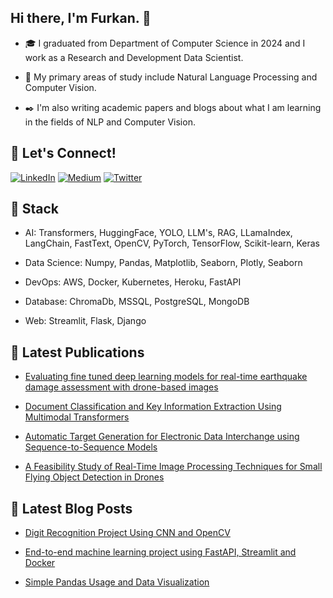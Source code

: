 ## Hi there, I'm Furkan. 👋

- :mortar_board: I graduated from Department of Computer Science in 2024 and I work as a Research and Development Data Scientist.

- :seedling: My primary areas of study include Natural Language Processing and Computer Vision.

- :black_nib: I'm also writing academic papers and blogs about what I am learning in the fields of NLP and Computer Vision.

## 🔗 Let's Connect!
<a href="https://www.linkedin.com/in/furkan-kizilay-584a34222/" target="_blank"><img alt="LinkedIn" src="https://img.shields.io/badge/linkedin-%230077B5.svg?&style=for-the-badge&logo=linkedin&logoColor=white" /></a>
<a href="https://medium.com/@furkankizilay" target="_blank"><img alt="Medium" src="https://img.shields.io/badge/medium-%2312100E.svg?&style=for-the-badge&logo=medium&logoColor=white" /></a>
<a href="https://twitter.com/furkankzly2" target="_blank"><img alt="Twitter" src="https://img.shields.io/badge/twitter-%231DA1F2.svg?&style=for-the-badge&logo=twitter&logoColor=white" /></a>

## 🔨 Stack 


- AI: Transformers, HuggingFace, YOLO, LLM's, RAG, LLamaIndex, LangChain, FastText, OpenCV, PyTorch, TensorFlow, Scikit-learn, Keras

- Data Science: Numpy, Pandas, Matplotlib, Seaborn, Plotly, Seaborn

- DevOps: AWS, Docker, Kubernetes, Heroku, FastAPI

- Database: ChromaDb, MSSQL, PostgreSQL, MongoDB

- Web: Streamlit, Flask, Django

## :green_book: Latest Publications

<!-- Publications-LIST:START -->
- [Evaluating fine tuned deep learning models for real-time earthquake damage assessment with drone-based images](https://link.springer.com/article/10.1007/s43503-024-00034-6)

- [Document Classification and Key Information Extraction Using Multimodal Transformers](https://ieeexplore.ieee.org/abstract/document/107734516)

- [Automatic Target Generation for Electronic Data Interchange using Sequence-to-Sequence Models](https://link.springer.com/chapter/10.1007/978-3-031-70018-7_18)

- [A Feasibility Study of Real-Time Image Processing Techniques for Small Flying Object Detection in Drones](https://ieeexplore.ieee.org/abstract/document/10444450/)
<!-- Publications-LIST:END -->


## :blue_book: Latest Blog Posts

<!-- BLOG-POST-LIST:START -->
- [Digit Recognition Project Using CNN and OpenCV](https://medium.com/@furkankizilay/digit-recognition-project-using-cnn-and-opencv-c08a774c095c)

- [End-to-end machine learning project using FastAPI, Streamlit and Docker](https://medium.com/@furkankizilay/end-to-end-machine-learning-project-using-fastapi-streamlit-and-docker-6fda32d25c5d)

- [Simple Pandas Usage and Data Visualization](https://medium.com/@furkankizilay/simple-pandas-usage-and-data-visualization-1c0336942850)
<!-- BLOG-POST-LIST:END -->

